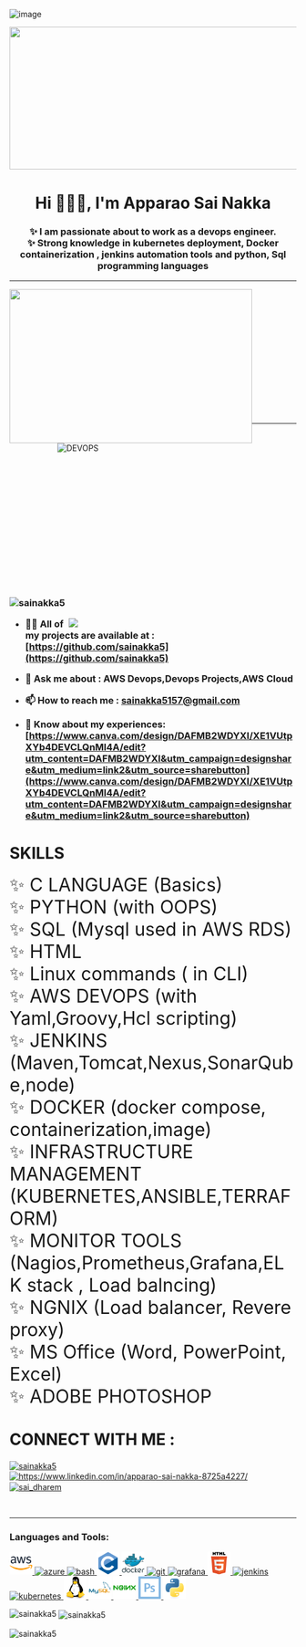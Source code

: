 ![image](https://github.com/sainakka5/sainakka5/assets/136338958/6a3266df-f615-4d62-b453-2bac4ee915c7)


<img width= "1020" height="250" src="https://lh3.googleusercontent.com/pw/ADCreHdEHHij4l6fSX_sPcONHbFzq-3HiiRjFhiyAvqRvcyU30k2SlSF9ZBwct4yi3XdA0DrTHnmXF7POhfdxxhZMYBE15WXgoeBhYJUUbO6gKCcbSpLonVofAvKlwoJ_kWhbXEQc6TjpKoMLFTJyeLnIlb5T28gmjO034ySE3HML4gOBp-XcUCUhFCthYaVzT3Hwy79Ndy4u8hfTp8EcGPSU9W-EuBUQ_yvLK82HRXuEbU-RyFLGK_b9P5fLgjhptagtK6EFgzCZRNHJeIqmkX65BZWM5sjeMV3-yJhmgLOw_lu7zqfwHnlupdFjH2EsuZ6J77p6zegymue6nHxNA3hC6RdA054J_xp9oLtNi3AacTcAxcB-kxPcmhU7NFJf1bg7Lu44-RoxNgbOHlZJTjb4eIjpQu6eBW5bT4XilC7nRa7zIEs9TlBkOtrp6aBcUpRGG7KD18yDoc2C2ljZHmGBbkxBXGHCQl3klPuusQLU4fT-WTH7HsaeVDZbGyNBEFhRjeUFn7prqEM47GvlZV110AtgKhHkqf5TGZFohL8S6CqDlQLX0h-ZO1fcUG6m_WElKLcK1IsW6f7NrqNJkpKI00aTQ418ZM9BPjYQrWzOmAoh11oxxioy8lc0o5tcNIwyxzjmEUpesdB9fCh-ZvqdiChbY1ABO31d-YTvcRw3K0gv0dbDMSturESmWKeZHQ_fYi3A_TqQdcc1NFVEFF_3NyWLJfIYE5hmrQv4PycGYyEOeANNjQGoB7Dr8bk4QghBVwVHspI-AWQ2Y_iuPd2J3Ac7cdoHmr9Mg1zmrDeo6mmx6vCy-bEl4_tfLmiwt1q16bImiGy0RsIkPZTS1AsXbZdQFSsX_SHliYybAvx3ySH1YS_-pYFEPb_PkXyrrU-4eJZXlFY1DrBsDN5qzLG9FcTBjRx6WjZKJPSceYdRLu71_pAowBK6Trmly-0D-cQhW5B4QVs8V6NXTY4vNZSj3kMZNXZco90KoAzJoNzHj3ity1HhUYejSYtGfduiKD08g=w1922-h577-s-no-gm?authuser=1">


<h1 align="center"> Hi 🙋🏻‍♂️, I'm Apparao Sai Nakka</h1>
<h3 align="center"><p>✨ I am passionate about to work as a devops engineer. <br> ✨ Strong knowledge in kubernetes deployment, Docker containerization , jenkins automation tools and python, Sql programming languages</p></h3>


 <hr> 
  <img align="left" width="426" height="270" src ="https://cdn.hashnode.com/res/hashnode/image/upload/v1679566984105/a9959474-198d-4bff-b290-1a54b4d66092.gif">
  <img align="right" width= "420" height="270" alt ="DEVOPS"  src="https://cdn.faun.dev/prod/media/public/original_images/devOps-cloud-native.gif"><br><br><br><br><br><br><br><br><br><br><br><br>
  <br>
 <hr>



<h3>
<p align="left"> <img src="https://komarev.com/ghpvc/?username=sainakka5&label=Profile%20views&color=0e75b6&style=flat" alt="sainakka5" /> </p>
<img align="right" width="400" src="https://camo.githubusercontent.com/cae12fddd9d6982901d82580bdf321d81fb299141098ca1c2d4891870827bf17/68747470733a2f2f6d69726f2e6d656469756d2e636f6d2f6d61782f313336302f302a37513379765349765f7430696f4a2d5a2e676966">

- 👨‍💻 All of my projects are available at : [https://github.com/sainakka5](https://github.com/sainakka5)

- 💬 Ask me about : **AWS Devops,Devops Projects,AWS Cloud**

- 📫 How to reach me : **sainakka5157@gmail.com**

- 📄 Know about my experiences:  [https://www.canva.com/design/DAFMB2WDYXI/XE1VUtpXYb4DEVCLQnMl4A/edit?utm_content=DAFMB2WDYXI&utm_campaign=designshare&utm_medium=link2&utm_source=sharebutton](https://www.canva.com/design/DAFMB2WDYXI/XE1VUtpXYb4DEVCLQnMl4A/edit?utm_content=DAFMB2WDYXI&utm_campaign=designshare&utm_medium=link2&utm_source=sharebutton)<br></h3>


# SKILLS
<font size="6">
✨ C LANGUAGE (Basics)<br>
✨ PYTHON (with OOPS)<br>
✨ SQL (Mysql used in AWS RDS)<br>
✨ HTML<br>
✨ Linux commands ( in CLI)<br>
✨ AWS DEVOPS (with Yaml,Groovy,Hcl scripting)<br>
✨ JENKINS (Maven,Tomcat,Nexus,SonarQube,node)<br>
✨ DOCKER (docker compose, containerization,image)<br>
✨ INFRASTRUCTURE MANAGEMENT (KUBERNETES,ANSIBLE,TERRAFORM)<br>
✨ MONITOR TOOLS (Nagios,Prometheus,Grafana,ELK stack , Load balncing)<br>
✨ NGNIX (Load balancer, Revere proxy)<br>
✨ MS Office (Word, PowerPoint, Excel)<br>
✨ ADOBE PHOTOSHOP</font>

# CONNECT WITH ME : 
<p align="left">
<a href="https://twitter.com/sainakka5" target="blank"><img align="center" src="https://raw.githubusercontent.com/rahuldkjain/github-profile-readme-generator/master/src/images/icons/Social/twitter.svg" alt="sainakka5" height="30" width="40" /></a>
<a href="https://www.linkedin.com/in/apparao-sai-nakka-8725a4227/" target="blank"><img align="center" src="https://raw.githubusercontent.com/rahuldkjain/github-profile-readme-generator/master/src/images/icons/Social/linked-in-alt.svg" alt="https://www.linkedin.com/in/apparao-sai-nakka-8725a4227/" height="30" width="40" /></a>
<a href="https://instagram.com/sai_dharem" target="blank"><img align="center" src="https://raw.githubusercontent.com/rahuldkjain/github-profile-readme-generator/master/src/images/icons/Social/instagram.svg" alt="sai_dharem" height="30" width="40" /></a>
</p><br><hr>
<h3 align="left">Languages and Tools:</h3>
<p align="left"> <a href="https://aws.amazon.com" target="_blank" rel="noreferrer"> <img src="https://raw.githubusercontent.com/devicons/devicon/master/icons/amazonwebservices/amazonwebservices-original-wordmark.svg" alt="aws" width="40" height="40"/> </a> <a href="https://azure.microsoft.com/en-in/" target="_blank" rel="noreferrer"> <img src="https://www.vectorlogo.zone/logos/microsoft_azure/microsoft_azure-icon.svg" alt="azure" width="40" height="40"/> </a> <a href="https://www.gnu.org/software/bash/" target="_blank" rel="noreferrer"> <img src="https://www.vectorlogo.zone/logos/gnu_bash/gnu_bash-icon.svg" alt="bash" width="40" height="40"/> </a> <a href="https://www.cprogramming.com/" target="_blank" rel="noreferrer"> <img src="https://raw.githubusercontent.com/devicons/devicon/master/icons/c/c-original.svg" alt="c" width="40" height="40"/> </a> <a href="https://www.docker.com/" target="_blank" rel="noreferrer"> <img src="https://raw.githubusercontent.com/devicons/devicon/master/icons/docker/docker-original-wordmark.svg" alt="docker" width="40" height="40"/> </a> <a href="https://git-scm.com/" target="_blank" rel="noreferrer"> <img src="https://www.vectorlogo.zone/logos/git-scm/git-scm-icon.svg" alt="git" width="40" height="40"/> </a> <a href="https://grafana.com" target="_blank" rel="noreferrer"> <img src="https://www.vectorlogo.zone/logos/grafana/grafana-icon.svg" alt="grafana" width="40" height="40"/> </a> <a href="https://www.w3.org/html/" target="_blank" rel="noreferrer"> <img src="https://raw.githubusercontent.com/devicons/devicon/master/icons/html5/html5-original-wordmark.svg" alt="html5" width="40" height="40"/> </a> <a href="https://www.jenkins.io" target="_blank" rel="noreferrer"> <img src="https://www.vectorlogo.zone/logos/jenkins/jenkins-icon.svg" alt="jenkins" width="40" height="40"/> </a> <a href="https://kubernetes.io" target="_blank" rel="noreferrer"> <img src="https://www.vectorlogo.zone/logos/kubernetes/kubernetes-icon.svg" alt="kubernetes" width="40" height="40"/> </a> <a href="https://www.linux.org/" target="_blank" rel="noreferrer"> <img src="https://raw.githubusercontent.com/devicons/devicon/master/icons/linux/linux-original.svg" alt="linux" width="40" height="40"/> </a> <a href="https://www.mysql.com/" target="_blank" rel="noreferrer"> <img src="https://raw.githubusercontent.com/devicons/devicon/master/icons/mysql/mysql-original-wordmark.svg" alt="mysql" width="40" height="40"/> </a> <a href="https://www.nginx.com" target="_blank" rel="noreferrer"> <img src="https://raw.githubusercontent.com/devicons/devicon/master/icons/nginx/nginx-original.svg" alt="nginx" width="40" height="40"/> </a> <a href="https://www.photoshop.com/en" target="_blank" rel="noreferrer"> <img src="https://raw.githubusercontent.com/devicons/devicon/master/icons/photoshop/photoshop-line.svg" alt="photoshop" width="40" height="40"/> </a> <a href="https://www.python.org" target="_blank" rel="noreferrer"> <img src="https://raw.githubusercontent.com/devicons/devicon/master/icons/python/python-original.svg" alt="python" width="40" height="40"/> </a> </p>

<p><img align="left" src="https://github-readme-stats.vercel.app/api/top-langs?username=sainakka5&show_icons=true&locale=en&layout=compact" alt="sainakka5" /></p>

<p>&nbsp;<img align="center" src="https://github-readme-stats.vercel.app/api?username=sainakka5&show_icons=true&locale=en" alt="sainakka5" /></p>

<p><img align="center" src="https://github-readme-streak-stats.herokuapp.com/?user=sainakka5&" alt="sainakka5" /></p>
